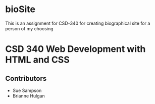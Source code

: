# bioSite
This is an assignment for CSD-340 for creating biographical site for a person of my choosing

# CSD 340 Web Development with HTML and CSS
## Contributors
  * Sue Sampson
  * Brianne Hulgan
